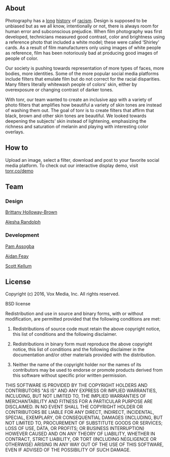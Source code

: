 ## About
Photography has a [long](http://www.racked.com/2015/7/7/8906343/instagram-racism) [history](http://priceonomics.com/how-photography-was-optimized-for-white-skin/) of [racism](http://www.npr.org/sections/codeswitch/2014/04/16/303721251/light-and-dark-the-racial-biases-that-remain-in-photography). Design is supposed to be unbiased but as we all know, intentionally or not, there is always room for human error and subconscious prejudice. When film photography was first developed, technicians measured good contrast, color and brightness using a reference photo that included a white model; these were called ‘Shirley’ cards. As a result of film manufacturers only using images of white people as reference, film has been notoriously bad at producing good images of people of color.

Our society is pushing towards representation of more types of faces, more bodies, more identities. Some of the more popular social media platforms include filters that emulate film but do not correct for the racial disparities. Many filters literally whitewash people of colors’ skin, either by overexposure or changing contrast of darker tones.

With tonr, our team wanted to create an inclusive app with a variety of photo filters that amplifies how beautiful a variety of skin tones are instead of washing them out. The goal of tonr is to create filters that affirm that black, brown and other skin tones are beautiful. We looked towards deepening the subjects’ skin instead of lightening, emphasizing the richness and saturation of melanin and playing with interesting color overlays.

## How to
Upload an image, select a filter, download and post to your favorite social media platform. To check out our interactive display demo, visit [tonr.co/demo](http://tonr.co/demo)

## Team

### Design
[Brittany Holloway-Brown](https://twitter.com/brtttny)

[Alesha Randolph](https://twitter.com/aleshacreates)

### Development
[Pam Assogba](https://twitter.com/pam_yam)

[Aidan Feay](https://twitter.com/aidanfeay)

[Scott Kellum](https://twitter.com/ScottKellum)

## License

Copyright (c) 2016, Vox Media, Inc.
All rights reserved.

BSD license

Redistribution and use in source and binary forms, with or without modification, are permitted provided that the following conditions are met:

1. Redistributions of source code must retain the above copyright notice, this list of conditions and the following disclaimer.

2. Redistributions in binary form must reproduce the above copyright notice, this list of conditions and the following disclaimer in the documentation and/or other materials provided with the distribution.

3. Neither the name of the copyright holder nor the names of its contributors may be used to endorse or promote products derived from this software without specific prior written permission.

THIS SOFTWARE IS PROVIDED BY THE COPYRIGHT HOLDERS AND CONTRIBUTORS "AS IS" AND ANY EXPRESS OR IMPLIED WARRANTIES, INCLUDING, BUT NOT LIMITED TO, THE IMPLIED WARRANTIES OF MERCHANTABILITY AND FITNESS FOR A PARTICULAR PURPOSE ARE DISCLAIMED. IN NO EVENT SHALL THE COPYRIGHT HOLDER OR CONTRIBUTORS BE LIABLE FOR ANY DIRECT, INDIRECT, INCIDENTAL, SPECIAL, EXEMPLARY, OR CONSEQUENTIAL DAMAGES (INCLUDING, BUT NOT LIMITED TO, PROCUREMENT OF SUBSTITUTE GOODS OR SERVICES; LOSS OF USE, DATA, OR PROFITS; OR BUSINESS INTERRUPTION) HOWEVER CAUSED AND ON ANY THEORY OF LIABILITY, WHETHER IN CONTRACT, STRICT LIABILITY, OR TORT (INCLUDING NEGLIGENCE OR OTHERWISE) ARISING IN ANY WAY OUT OF THE USE OF THIS SOFTWARE, EVEN IF ADVISED OF THE POSSIBILITY OF SUCH DAMAGE.
